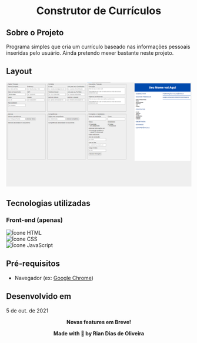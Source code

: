 <h1 align="center">Construtor de Currículos</h1>

## Sobre o Projeto

Programa simples que cria um currículo baseado nas informações pessoais inseridas pelo usuário. Ainda pretendo mexer bastante neste projeto.

## Layout

![Imagem demonstrativa do projeto](demo/layout.png)

## Tecnologias utilizadas

### Front-end (apenas)

<img src="https://camo.githubusercontent.com/c8d13e1c596a6726b1da8475a9299fac133f95ef009083b48be01f975a44987e/68747470733a2f2f696d672e736869656c64732e696f2f62616467652f2d48544d4c2d3035313232413f7374796c653d666c6174266c6f676f3d48544d4c35" alt="Ícone HTML" height="25"></img>
<br>
<img src="https://img.shields.io/badge/-CSS-05122A?style=flat&logo=CSS3&logoColor=1572B6" alt="Ícone CSS" height="25"></img>
<br>
<img src="https://img.shields.io/badge/-JavaScript-05122A?style=flat&logo=javascript" alt="Ícone JavaScript" height="25"></img>

## Pré-requisitos

* Navegador (ex: [Google Chrome](https://www.google.com/intl/pt-BR/chrome/))

## Desenvolvido em

5 de out. de 2021

<p align="center"><strong>Novas features em Breve!<strong></p>

<p align="center">Made with 💙 by Rian Dias de Oliveira</p>